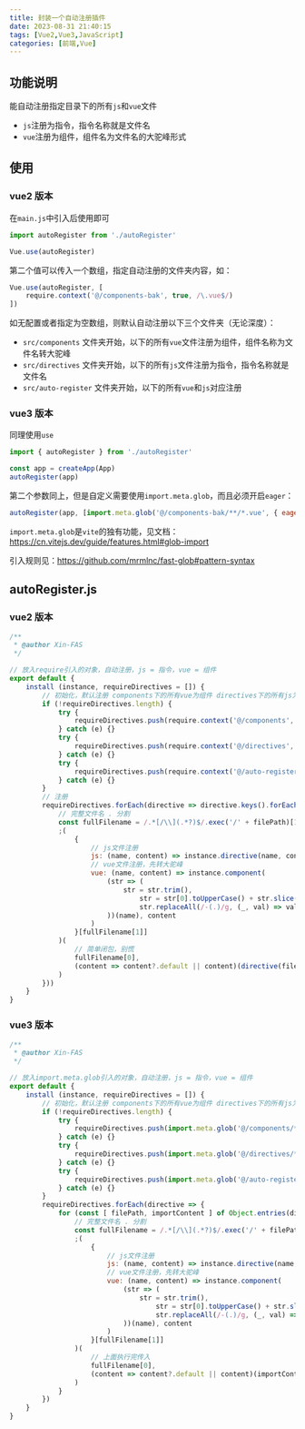 ```yaml
---
title: 封装一个自动注册插件
date: 2023-08-31 21:40:15
tags: [Vue2,Vue3,JavaScript]
categories: [前端,Vue]
---
```


## 功能说明

能自动注册指定目录下的所有`js`和`vue`文件

* `js`注册为指令，指令名称就是文件名
* `vue`注册为组件，组件名为文件名的大驼峰形式

## 使用

### vue2 版本

在`main.js`中引入后使用即可

```js
import autoRegister from './autoRegister'

Vue.use(autoRegister)
```

第二个值可以传入一个数组，指定自动注册的文件夹内容，如：

```js
Vue.use(autoRegister, [
    require.context('@/components-bak', true, /\.vue$/)
])
```

如无配置或者指定为空数组，则默认自动注册以下三个文件夹（无论深度）：

* `src/components` 文件夹开始，以下的所有`vue`文件注册为组件，组件名称为文件名转大驼峰
* `src/directives` 文件夹开始，以下的所有`js`文件注册为指令，指令名称就是文件名
* `src/auto-register` 文件夹开始，以下的所有`vue`和`js`对应注册

### vue3 版本

同理使用`use`

```js
import { autoRegister } from './autoRegister'

const app = createApp(App)
autoRegister(app)
```

第二个参数同上，但是自定义需要使用`import.meta.glob`，而且必须开启`eager`：

```js
autoRegister(app, [import.meta.glob('@/components-bak/**/*.vue', { eager: true })])
```

`import.meta.glob`是`vite`的独有功能，见文档：https://cn.vitejs.dev/guide/features.html#glob-import

引入规则见：https://github.com/mrmlnc/fast-glob#pattern-syntax

## autoRegister.js

### vue2 版本

```js
/**
 * @author Xin-FAS
 */

// 放入require引入的对象，自动注册，js = 指令，vue = 组件
export default {
    install (instance, requireDirectives = []) {
        // 初始化，默认注册 components下的所有vue为组件 directives下的所有js为指令 auto-register下的js和vue
        if (!requireDirectives.length) {
            try {
                requireDirectives.push(require.context('@/components', true, /\.vue$/))
            } catch (e) {}
            try {
                requireDirectives.push(require.context('@/directives', true, /\.js$/))
            } catch (e) {}
            try {
                requireDirectives.push(require.context('@/auto-register', true, /\.(js|vue)$/))
            } catch (e) {}
        }
        // 注册
        requireDirectives.forEach(directive => directive.keys().forEach(filePath => {
            // 完整文件名 . 分割
            const fullFilename = /.*[/\\](.*?)$/.exec('/' + filePath)[1].split('.')
            ;(
                {
                    // js文件注册
                    js: (name, content) => instance.directive(name, content),
                    // vue文件注册，先转大驼峰
                    vue: (name, content) => instance.component(
                        (str => (
                            str = str.trim(),
                                str = str[0].toUpperCase() + str.slice(1),
                                str.replaceAll(/-(.)/g, (_, val) => val.toUpperCase())
                        ))(name), content
                    )
                }[fullFilename[1]]
            )(
                // 简单闭包，别慌
                fullFilename[0],
                (content => content?.default || content)(directive(filePath))
            )
        }))
    }
}
```

### vue3 版本

```js
/**
 * @author Xin-FAS
 */

// 放入import.meta.glob引入的对象，自动注册，js = 指令，vue = 组件
export default {
    install (instance, requireDirectives = []) {
        // 初始化，默认注册 components下的所有vue为组件 directives下的所有js为指令 auto-register下的js和vue
        if (!requireDirectives.length) {
            try {
                requireDirectives.push(import.meta.glob('@/components/**/*.vue', { eager: true }))
            } catch (e) {}
            try {
                requireDirectives.push(import.meta.glob('@/directives/**/*.js', { eager: true }))
            } catch (e) {}
            try {
                requireDirectives.push(import.meta.glob('@/auto-register/**/*.(vue|js)', { eager: true }))
            } catch (e) {}
        }
        requireDirectives.forEach(directive => {
            for (const [ filePath, importContent ] of Object.entries(directive)) {
                // 完整文件名 . 分割
                const fullFilename = /.*[/\\](.*?)$/.exec('/' + filePath)[1].split('.')
                ;(
                    {
                        // js文件注册
                        js: (name, content) => instance.directive(name, content),
                        // vue文件注册，先转大驼峰
                        vue: (name, content) => instance.component(
                            (str => (
                                str = str.trim(),
                                    str = str[0].toUpperCase() + str.slice(1),
                                    str.replaceAll(/-(.)/g, (_, val) => val.toUpperCase())
                            ))(name), content
                        )
                    }[fullFilename[1]]
                )(
                    // 上面执行完传入
                    fullFilename[0],
                    (content => content?.default || content)(importContent)
                )
            }
        })
    }
}
```
